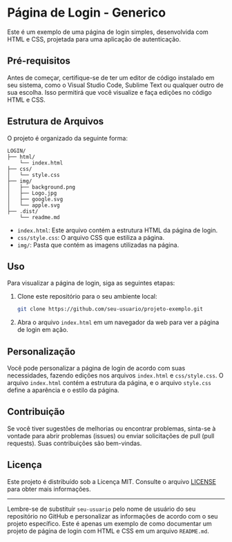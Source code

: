 # Página de Login - Generico

Este é um exemplo de uma página de login simples, desenvolvida com HTML e CSS, projetada para uma aplicação de autenticação.

## Pré-requisitos

Antes de começar, certifique-se de ter um editor de código instalado em seu sistema, como o Visual Studio Code, Sublime Text ou qualquer outro de sua escolha. Isso permitirá que você visualize e faça edições no código HTML e CSS.

## Estrutura de Arquivos

O projeto é organizado da seguinte forma:

```
LOGIN/
├── html/
    └── index.html
├── css/
│   └── style.css
├── img/
│   ├── background.png
│   ├── Logo.jpg
│   ├── google.svg
│   └── apple.svg
├── .dist/
    └── readme.md
```

- `index.html`: Este arquivo contém a estrutura HTML da página de login.
- `css/style.css`: O arquivo CSS que estiliza a página.
- `img/`: Pasta que contém as imagens utilizadas na página.

## Uso

Para visualizar a página de login, siga as seguintes etapas:

1. Clone este repositório para o seu ambiente local:

   ```bash
   git clone https://github.com/seu-usuario/projeto-exemplo.git
   ```

2. Abra o arquivo `index.html` em um navegador da web para ver a página de login em ação.

## Personalização

Você pode personalizar a página de login de acordo com suas necessidades, fazendo edições nos arquivos `index.html` e `css/style.css`. O arquivo `index.html` contém a estrutura da página, e o arquivo `style.css` define a aparência e o estilo da página.

## Contribuição

Se você tiver sugestões de melhorias ou encontrar problemas, sinta-se à vontade para abrir problemas (issues) ou enviar solicitações de pull (pull requests). Suas contribuições são bem-vindas.

## Licença

Este projeto é distribuído sob a Licença MIT. Consulte o arquivo [LICENSE](LICENSE) para obter mais informações.

---

Lembre-se de substituir `seu-usuario` pelo nome de usuário do seu repositório no GitHub e personalizar as informações de acordo com o seu projeto específico. Este é apenas um exemplo de como documentar um projeto de página de login com HTML e CSS em um arquivo `README.md`.